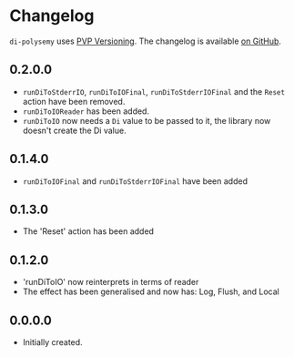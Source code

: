 # Changelog

`di-polysemy` uses [PVP Versioning][1].
The changelog is available [on GitHub][2].

## 0.2.0.0

* `runDiToStderrIO`, `runDiToIOFinal`, `runDiToStderrIOFinal` and the `Reset`
  action have been removed.
* `runDiToIOReader` has been added.
* `runDiToIO` now needs a `Di` value to be passed to it, the library now doesn't
  create the Di value.

## 0.1.4.0

* `runDiToIOFinal` and `runDiToStderrIOFinal` have been added

## 0.1.3.0

* The 'Reset' action has been added

## 0.1.2.0

* 'runDiToIO' now reinterprets in terms of reader
* The effect has been generalised and now has: Log, Flush, and Local

## 0.0.0.0

* Initially created.

[1]: https://pvp.haskell.org
[2]: https://github.com/nitros12/di-polysemy/releases
